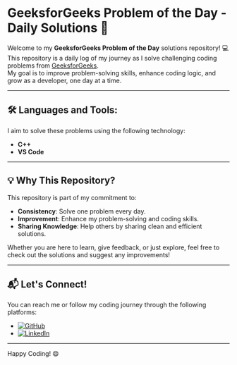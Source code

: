 # GeeksforGeeks Problem of the Day - Daily Solutions 🚀

Welcome to my **GeeksforGeeks Problem of the Day** solutions repository! 💻  
This repository is a daily log of my journey as I solve challenging coding problems from [GeeksforGeeks](https://practice.geeksforgeeks.org/problem-of-the-day).  
My goal is to improve problem-solving skills, enhance coding logic, and grow as a developer, one day at a time.

---

## 🛠️ Languages and Tools:
I aim to solve these problems using the following technology:
- **C++**
- **VS Code**

---

## 💡 Why This Repository?

This repository is part of my commitment to:
- **Consistency**: Solve one problem every day.
- **Improvement**: Enhance my problem-solving and coding skills.
- **Sharing Knowledge**: Help others by sharing clean and efficient solutions.

Whether you are here to learn, give feedback, or just explore, feel free to check out the solutions and suggest any improvements!

---

## 📬 Let's Connect!
You can reach me or follow my coding journey through the following platforms:

- [![GitHub](https://img.shields.io/badge/GitHub-333?style=for-the-badge&logo=github&logoColor=white)](https://github.com/IntjarMansuri)
- [![LinkedIn](https://img.shields.io/badge/LinkedIn-0077B5?style=for-the-badge&logo=linkedin&logoColor=white)](https://www.linkedin.com/in/intjarmansuri)

---

Happy Coding! 😄



